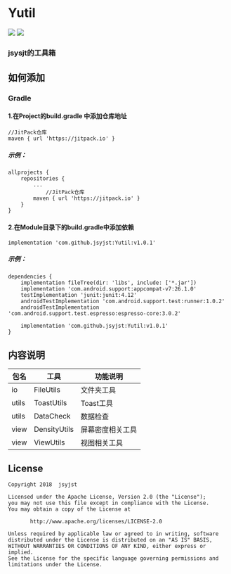 # Yutil

[![](https://jitpack.io/v/jsyjst/Yutil.svg)](https://jitpack.io/#jsyjst/Yutil)
[![](https://img.shields.io/badge/作者-jsyjst-blue.svg)](https://blog.csdn.net/qq_41979349)

### jsysjt的工具箱
如何添加
--
### Gradle
#### 1.在Project的build.gradle 中添加仓库地址
```
//JitPack仓库
maven { url 'https://jitpack.io' }
```
##### 示例：
```
allprojects {
	repositories {
		...
      		//JitPack仓库
		maven { url 'https://jitpack.io' }
	}
}
```
#### 2.在Module目录下的build.gradle中添加依赖
```
implementation 'com.github.jsyjst:Yutil:v1.0.1'
```
##### 示例：
```
dependencies {
    implementation fileTree(dir: 'libs', include: ['*.jar'])
    implementation 'com.android.support:appcompat-v7:26.1.0'
    testImplementation 'junit:junit:4.12'
    androidTestImplementation 'com.android.support.test:runner:1.0.2'
    androidTestImplementation 'com.android.support.test.espresso:espresso-core:3.0.2'

    implementation 'com.github.jsyjst:Yutil:v1.0.1'
}
```
内容说明
---
包名|工具|功能说明
-|-|-|
io|FileUtils|文件夹工具
utils|ToastUtils|Toast工具
utils|DataCheck|数据检查
view|DensityUtils|屏幕密度相关工具
view|ViewUtils|视图相关工具


License
---
```
Copyright 2018  jsyjst

Licensed under the Apache License, Version 2.0 (the "License");
you may not use this file except in compliance with the License.
You may obtain a copy of the License at

       http://www.apache.org/licenses/LICENSE-2.0
       
Unless required by applicable law or agreed to in writing, software
distributed under the License is distributed on an "AS IS" BASIS,
WITHOUT WARRANTIES OR CONDITIONS OF ANY KIND, either express or implied.
See the License for the specific language governing permissions and
limitations under the License.
```
